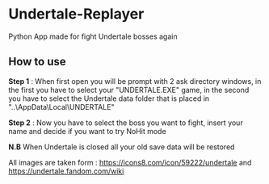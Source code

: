 # Undertale-Replayer
Python App made for fight Undertale bosses again

## How to use
**Step 1** : When first open you will be prompt with 2 ask directory windows, in the first you have to select your "UNDERTALE.EXE" game, in the second you have to select the Undertale data folder that is placed in "..\AppData\Local\UNDERTALE" 

**Step 2** : Now you have to select the boss you want to fight, insert your name and decide if you want to try NoHit mode

**N.B** When Undertale is closed all your old save data will be restored

All images are taken form : https://icons8.com/icon/59222/undertale and https://undertale.fandom.com/wiki